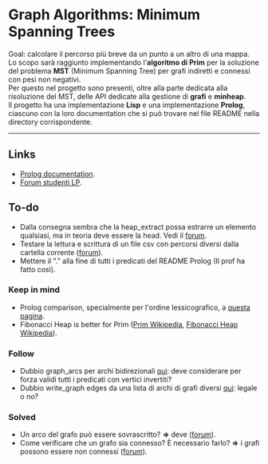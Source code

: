 # Graph Algorithms: Minimum Spanning Trees
Goal: calcolare il percorso più breve da un punto a un altro di una mappa.  
Lo scopo sarà raggiunto implementando l'**algoritmo di Prim** per la soluzione del problema **MST** (Minimum Spanning Tree) per grafi indiretti e connessi con pesi non negativi.  
Per questo nel progetto sono presenti, oltre alla parte dedicata alla risoluzione del MST, delle API dedicate alla gestione di **grafi** e **minheap**.  
Il progetto ha una implementazione **Lisp** e una implementazione **Prolog**, ciascuno con la loro documentation che si può trovare nel file README nella directory corrispondente.

***

## Links
- [Prolog documentation](https://www.swi-prolog.org/pldoc/index.html).
- [Forum studenti LP](https://elearning.unimib.it/mod/forum/view.php?id=498956).

## To-do
- Dalla consegna sembra che la heap_extract possa estrarre un elemento qualsiasi, ma in teoria deve essere la head. Vedi il [forum](https://elearning.unimib.it/mod/forum/discuss.php?d=145584#p247226).
- Testare la lettura e scrittura di un file csv con percorsi diversi dalla cartella corrente ([forum](https://elearning.unimib.it/mod/forum/discuss.php?d=146815#p249100)).
- Mettere il "." alla fine di tutti i predicati del README Prolog (Il prof ha fatto così).

### Keep in mind
- Prolog comparison, specialmente per l'ordine lessicografico, a [questa pagina](http://www.cse.unsw.edu.au/~billw/dictionaries/prolog/comparison.html).
- Fibonacci Heap is better for Prim ([Prim Wikipedia](https://en.wikipedia.org/wiki/Prim%27s_algorithm), [Fibonacci Heap Wikipedia](https://en.wikipedia.org/wiki/Fibonacci_heap)).

### Follow
- Dubbio graph_arcs per archi bidirezionali [qui](https://elearning.unimib.it/mod/forum/discuss.php?d=146729#p248947): deve considerare per forza validi tutti i predicati con vertici invertiti?
- Dubbio write_graph edges da una lista di archi di grafi diversi [qui](https://elearning.unimib.it/mod/forum/discuss.php?d=146760#p249007): legale o no?

### Solved
- Un arco del grafo può essere sovrascritto? **=>** deve ([forum](https://elearning.unimib.it/mod/forum/discuss.php?d=142487#p242683)).
- Come verificare che un grafo sia connesso? È necessario farlo? **=>** i grafi possono essere non connessi ([forum](https://elearning.unimib.it/mod/forum/discuss.php?d=146455#p248573)).
